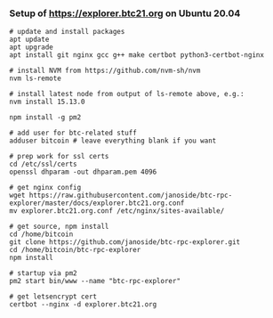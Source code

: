 ### Setup of https://explorer.btc21.org on Ubuntu 20.04

    # update and install packages
    apt update
    apt upgrade
    apt install git nginx gcc g++ make certbot python3-certbot-nginx
    
    # install NVM from https://github.com/nvm-sh/nvm
    nvm ls-remote
    
    # install latest node from output of ls-remote above, e.g.:
    nvm install 15.13.0 
    
    npm install -g pm2
    
    # add user for btc-related stuff
    adduser bitcoin # leave everything blank if you want
    
    # prep work for ssl certs
    cd /etc/ssl/certs
    openssl dhparam -out dhparam.pem 4096
    
    # get nginx config
    wget https://raw.githubusercontent.com/janoside/btc-rpc-explorer/master/docs/explorer.btc21.org.conf
    mv explorer.btc21.org.conf /etc/nginx/sites-available/

    # get source, npm install
    cd /home/bitcoin
    git clone https://github.com/janoside/btc-rpc-explorer.git
    cd /home/bitcoin/btc-rpc-explorer
    npm install
    
    # startup via pm2
    pm2 start bin/www --name "btc-rpc-explorer"
    
    # get letsencrypt cert
    certbot --nginx -d explorer.btc21.org
